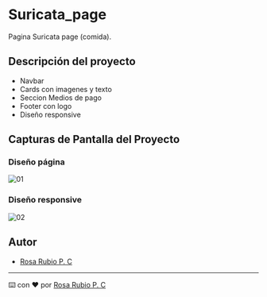 ﻿# Suricata_page

Pagina Suricata page (comida).

## Descripción del proyecto

- Navbar
- Cards con imagenes y texto
- Seccion Medios de pago
- Footer con logo
- Diseño responsive

## Capturas de Pantalla del Proyecto
### Diseño página

![01](https://github.com/user-attachments/assets/b60339b3-5da6-489b-ab14-608a18e3bbd4)

### Diseño responsive

![02](https://github.com/user-attachments/assets/a5a56b1b-2fb0-41ae-ab5c-c0894878bfe0)

## Autor

- [Rosa Rubio P. C](https://github.com/PaulinaRubioP)


---

⌨️ con ❤️ por [Rosa Rubio P. C](https://github.com/PaulinaRubioP) 
